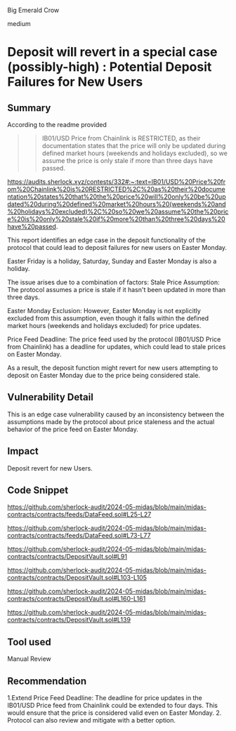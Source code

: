 Big Emerald Crow

medium

# Deposit will revert in a special case (possibly-high) : Potential Deposit Failures for New Users

## Summary

According to the readme provided
>> IB01/USD Price from Chainlink is RESTRICTED, as their documentation states that the price will only be updated during defined market hours (weekends and holidays excluded), so we assume the price is only stale if more than three days have passed.

https://audits.sherlock.xyz/contests/332#:~:text=IB01/USD%20Price%20from%20Chainlink%20is%20RESTRICTED%2C%20as%20their%20documentation%20states%20that%20the%20price%20will%20only%20be%20updated%20during%20defined%20market%20hours%20(weekends%20and%20holidays%20excluded)%2C%20so%20we%20assume%20the%20price%20is%20only%20stale%20if%20more%20than%20three%20days%20have%20passed.

This report identifies an edge case in the deposit functionality of the protocol that could lead to deposit failures for new users on Easter Monday.

 Easter Friday is a holiday, Saturday, Sunday and Easter Monday is also a holiday. 

The issue arises due to a combination of factors:
Stale Price Assumption: The protocol assumes a price is stale if it hasn't been updated in more than three days.

Easter Monday Exclusion: However, Easter Monday is not explicitly excluded from this assumption, even though it falls within the defined market hours (weekends and holidays excluded) for price updates.

Price Feed Deadline: The price feed used by the protocol (IB01/USD Price from Chainlink) has a deadline for updates, which could lead to stale prices on Easter Monday.

As a result, the deposit function might revert for new users attempting to deposit on Easter Monday due to the price being considered stale.

## Vulnerability Detail

This is an edge case vulnerability caused by an inconsistency between the assumptions made by the protocol about price staleness and the actual behavior of the price feed on Easter Monday.

## Impact

Deposit revert for new Users.

## Code Snippet
https://github.com/sherlock-audit/2024-05-midas/blob/main/midas-contracts/contracts/feeds/DataFeed.sol#L25-L27

https://github.com/sherlock-audit/2024-05-midas/blob/main/midas-contracts/contracts/feeds/DataFeed.sol#L73-L77

https://github.com/sherlock-audit/2024-05-midas/blob/main/midas-contracts/contracts/DepositVault.sol#L91

https://github.com/sherlock-audit/2024-05-midas/blob/main/midas-contracts/contracts/DepositVault.sol#L103-L105

https://github.com/sherlock-audit/2024-05-midas/blob/main/midas-contracts/contracts/DepositVault.sol#L160-L161

https://github.com/sherlock-audit/2024-05-midas/blob/main/midas-contracts/contracts/DepositVault.sol#L139

## Tool used

Manual Review

## Recommendation

1.Extend Price Feed Deadline: The deadline for price updates in the IB01/USD Price feed from Chainlink could be extended to four days. This would ensure that the price is considered valid even on Easter Monday.
2. Protocol can also review and mitigate with a better option.